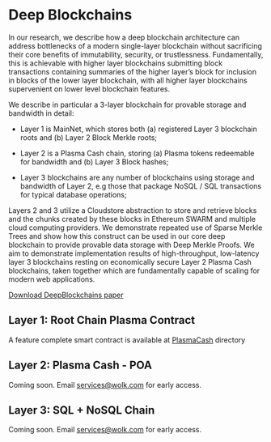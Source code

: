 # Deep Blockchains

In our research, we describe how a deep blockchain architecture can address bottlenecks of a modern single-layer blockchain without sacrificing their core benefits of immutability, security, or trustlessness. Fundamentally, this is achievable with higher layer blockchains submitting block transactions containing summaries of the higher layer’s block for inclusion in blocks of the lower layer blockchain, with all higher layer blockchains supervenient on lower level blockchain features.

We describe in particular a 3-layer blockchain for provable storage and bandwidth in detail:
* Layer 1 is MainNet, which stores both (a) registered Layer 3 blockchain roots and (b) Layer 2 Block Merkle roots;

* Layer 2 is a Plasma Cash chain, storing (a) Plasma tokens redeemable for bandwidth and (b) Layer 3 Block hashes;

* Layer 3 blockchains are any number of blockchains using storage and bandwidth of Layer 2, e.g those that package NoSQL / SQL transactions for typical database operations;

Layers 2 and 3 utilize a Cloudstore abstraction to store and retrieve blocks and the chunks created by these blocks in Ethereum SWARM and multiple cloud computing providers. We demonstrate repeated use of Sparse Merkle Trees and show how this construct can be used in our core deep blockchain to provide provable data storage with Deep Merkle Proofs. We aim to demonstrate implementation results of high-throughput, low-latency layer 3 blockchains resting on  economically secure Layer 2 Plasma Cash blockchains, taken together which are fundamentally capable of scaling for modern web applications.

[Download DeepBlockchains paper](https://github.com/wolkdb/deepblockchains/blob/master/Deep_Blockchains.pdf)

## Layer 1: Root Chain Plasma Contract

A feature complete smart contract is available at [PlasmaCash](https://github.com/wolkdb/deepblockchains/tree/master/PlasmaCash/contracts) directory

## Layer 2: Plasma Cash - POA

Coming soon.  Email services@wolk.com for early access.

## Layer 3: SQL + NoSQL Chain

Coming soon. Email services@wolk.com for early access.
